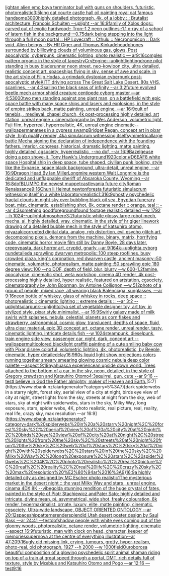 [light](https://www.ebank.nz/aiartgenerator?category=light)[an alien emo boy](https://www.ebank.nz/aiartgenerator?category=an%20alien%20emo%20boy)[a terminator bull with guns on shoulders, futuristic, photorealistic](https://www.ebank.nz/aiartgenerator?category=a%20terminator%20bull%20with%20guns%20on%20shoulders%2C%20futuristic%2C%20photorealistic)[3:5](https://www.ebank.nz/aiartgenerator?category=3%3A5)[king cat courte castle hall oil painting royal cat famous handsome](https://www.ebank.nz/aiartgenerator?category=king%20cat%20courte%20castle%20hall%20oil%20painting%20royal%20cat%20famous%20handsome)[3000](https://www.ebank.nz/aiartgenerator?category=3000)[highly detailed photograph, 4k, of a lobby : : Brutalist architecture, François Schuiten --uplight --ar 16:9](https://www.ebank.nz/aiartgenerator?category=highly%20detailed%20photograph%2C%204k%2C%20of%20a%20lobby%20%3A%20%3A%20Brutalist%20architecture%2C%20Fran%C3%A7ois%20Schuiten%20--uplight%20--ar%2016%3A9)[family of Xolos dogs:: carved out of exotic hardwood:: Tron::1.2 neon outlines::1.1 x-ray of a school of latern fish in the background::](https://www.ebank.nz/aiartgenerator?category=family%20of%20Xolos%20dogs%3A%3A%20carved%20out%20of%20exotic%20hardwood%3A%3A%20Tron%3A%3A1.2%20neon%20outlines%3A%3A1.1%20x-ray%20of%20a%20school%20of%20latern%20fish%20in%20the%20background%3A%3A)[::0.75](https://www.ebank.nz/aiartgenerator?category=%3A%3A0.75)[dark being stepping into the light through a full moon portal :: HP Lovecraft :: Cthulu :: Necronomicon :: Dark void, Alien beings :: By HR Giger and Thomas Kinkade](https://www.ebank.nz/aiartgenerator?category=dark%20being%20stepping%20into%20the%20light%20through%20a%20full%20moon%20portal%20%3A%3A%20HP%20Lovecraft%20%3A%3A%20Cthulu%20%3A%3A%20Necronomicon%20%3A%3A%20Dark%20void%2C%20Alien%20beings%20%3A%3A%20By%20HR%20Giger%20and%20Thomas%20Kinkade)[headphones surrounded by billlowing clouds of voluminous gas, glows, Post apocalyptic, cyberpunk, cinematic lighting, photo realistic — ar9:16](https://www.ebank.nz/aiartgenerator?category=headphones%20surrounded%20by%20billlowing%20clouds%20of%20voluminous%20gas%2C%20glows%2C%20Post%20apocalyptic%2C%20cyberpunk%2C%20cinematic%20lighting%2C%20photo%20realistic%20%E2%80%94%20ar9%3A16)[complex pattern organic in the style of tapestry](https://www.ebank.nz/aiartgenerator?category=complex%20pattern%20organic%20in%20the%20style%20of%20tapestry)[CryEngine](https://www.ebank.nz/aiartgenerator?category=CryEngine)[--uplight](https://www.ebank.nz/aiartgenerator?category=--uplight)[lighting](https://www.ebank.nz/aiartgenerator?category=lighting)[drone pilot standing in busy bladerunner neon street.  neo-kowloon city, ultra detailed, realistic concept art. spaceships flying in sky. sense of awe and scale, in the art style of Filip Hodas, a grimdark dystopian cyberpunk post-apocalyptic style](https://www.ebank.nz/aiartgenerator?category=drone%20pilot%20standing%20in%20busy%20bladerunner%20neon%20street.%20%20neo-kowloon%20city%2C%20ultra%20detailed%2C%20realistic%20concept%20art.%20spaceships%20flying%20in%20sky.%20sense%20of%20awe%20and%20scale%2C%20in%20the%20art%20style%20of%20Filip%20Hodas%2C%20a%20grimdark%20dystopian%20cyberpunk%20post-apocalyptic%20style)[KITT driving across The Great Salt Lake Desert, 80s VHS, scanlines, --ar 4:3](https://www.ebank.nz/aiartgenerator?category=KITT%20driving%20across%20The%20Great%20Salt%20Lake%20Desert%2C%2080s%20VHS%2C%20scanlines%2C%20--ar%204%3A3)[sailing the black seas of infinity --ar 3:2](https://www.ebank.nz/aiartgenerator?category=sailing%20the%20black%20seas%20of%20infinity%20--ar%203%3A2)[future evolved beetle mech armor shield creature centipede cyborg master —ar 4:5](https://www.ebank.nz/aiartgenerator?category=future%20evolved%20beetle%20mech%20armor%20shield%20creature%20centipede%20cyborg%20master%20%E2%80%94ar%204%3A5)[3000](https://www.ebank.nz/aiartgenerator?category=3000)[two men standing against one giant man, on a battlefield with epic space battle with many space ships and lasers and explosions, in the style of empire strikes back, matte painting, unreal engine, --ar 16:9](https://www.ebank.nz/aiartgenerator?category=two%20men%20standing%20against%20one%20giant%20man%2C%20on%20a%20battlefield%20with%20epic%20space%20battle%20with%20many%20space%20ships%20and%20lasers%20and%20explosions%2C%20in%20the%20style%20of%20empire%20strikes%20back%2C%20matte%20painting%2C%20unreal%20engine%2C%20--ar%2016%3A9)[cult of tenebis, , medieval, chapel church, 4k post-processing highly detailed, art station, unreal engine + cinematography by Wes Anderson, volumetric light, Fuji film, hyperreal, hyperrealistic, 4K, unreal engine cinematic](https://www.ebank.nz/aiartgenerator?category=cult%20of%20tenebis%2C%20%2C%20medieval%2C%20chapel%20church%2C%204k%20post-processing%20highly%20detailed%2C%20art%20station%2C%20unreal%20engine%20%2B%20cinematography%20by%20Wes%20Anderson%2C%20volumetric%20light%2C%20Fuji%20film%2C%20hyperreal%2C%20hyperrealistic%2C%204K%2C%20unreal%20engine%20cinematic)[--wallpaper](https://www.ebank.nz/aiartgenerator?category=--wallpaper)[manatees in a cypress swamp](https://www.ebank.nz/aiartgenerator?category=manatees%20in%20a%20cypress%20swamp)[Bridget Regan, concept art in pixar style, high quality render, 4k](https://www.ebank.nz/aiartgenerator?category=Bridget%20Regan%2C%20concept%20art%20in%20pixar%20style%2C%20high%20quality%20render%2C%204k)[a simulacrum witnessing itself](https://www.ebank.nz/aiartgenerator?category=a%20simulacrum%20witnessing%20itself)[symmetrical](https://www.ebank.nz/aiartgenerator?category=symmetrical)[large battle Mecha signing the declaration of independence with the founding fathers, interior, congress, historical, dramatic lighting, matte painting, highly detailed, cgsociety, hyperrealistic, --no dof, --ar 16:9](https://www.ebank.nz/aiartgenerator?category=large%20battle%20Mecha%20signing%20the%20declaration%20of%20independence%20with%20the%20founding%20fathers%2C%20interior%2C%20congress%2C%20historical%2C%20dramatic%20lighting%2C%20matte%20painting%2C%20highly%20detailed%2C%20cgsociety%2C%20hyperrealistic%2C%20--no%20dof%2C%20--ar%2016%3A9)[Bazelgeuse doing a pop shove-it, Tony Hawk's Underground](https://www.ebank.nz/aiartgenerator?category=Bazelgeuse%20doing%20a%20pop%20shove-it%2C%20Tony%20Hawk%27s%20Underground)[1920](https://www.ebank.nz/aiartgenerator?category=1920)[color #D6EAF8 white space Hospital ship in deep space, tube shaped, civilian punk looking, style like the Expanse, space black background, ultra-detail, unreal engine, --ar 16:9](https://www.ebank.nz/aiartgenerator?category=color%20%23D6EAF8%20white%20space%20Hospital%20ship%20in%20deep%20space%2C%20tube%20shaped%2C%20civilian%20punk%20looking%2C%20style%20like%20the%20Expanse%2C%20space%20black%20background%2C%20ultra-detail%2C%20unreal%20engine%2C%20--ar%2016%3A9)[Dragon Head By Ian Miller](https://www.ebank.nz/aiartgenerator?category=Dragon%20Head%20By%20Ian%20Miller)[Longmire western Walt Longmire is the dedicated and unflappable sheriff of Absaroka County, Wyoming --ar 16:8](https://www.ebank.nz/aiartgenerator?category=Longmire%20western%20Walt%20Longmire%20is%20the%20dedicated%20and%20unflappable%20sheriff%20of%20Absaroka%20County%2C%20Wyoming%20--ar%2016%3A8)[dof](https://www.ebank.nz/aiartgenerator?category=dof)[BLUMPO the newest muppet](https://www.ebank.nz/aiartgenerator?category=BLUMPO%20the%20newest%20muppet)[castlevania future city](https://www.ebank.nz/aiartgenerator?category=castlevania%20future%20city)[Roman Renaissance](https://www.ebank.nz/aiartgenerator?category=Roman%20Renaissance)[9:16](https://www.ebank.nz/aiartgenerator?category=9%3A16)[Chun li Helmut newton](https://www.ebank.nz/aiartgenerator?category=Chun%20li%20Helmut%20newton)[forest](https://www.ebank.nz/aiartgenerator?category=forest)[a futuristic simulacrum witnessing itself in a white laboratory](https://www.ebank.nz/aiartgenerator?category=a%20futuristic%20simulacrum%20witnessing%20itself%20in%20a%20white%20laboratory)[realistic](https://www.ebank.nz/aiartgenerator?category=realistic)[1:3](https://www.ebank.nz/aiartgenerator?category=1%3A3)[16:9](https://www.ebank.nz/aiartgenerator?category=16%3A9)[ghostly psychedelic fractal clouds in night sky over bubbling black oil sea, Egyptian funerary boat, mist, cinematic, establishing shot, 8k, octane render :: orange, teal :: --ar 4:3](https://www.ebank.nz/aiartgenerator?category=ghostly%20psychedelic%20fractal%20clouds%20in%20night%20sky%20over%20bubbling%20black%20oil%20sea%2C%20Egyptian%20funerary%20boat%2C%20mist%2C%20cinematic%2C%20establishing%20shot%2C%208k%2C%20octane%20render%20%3A%3A%20orange%2C%20teal%20%3A%3A%20--ar%204%3A3)[something good](https://www.ebank.nz/aiartgenerator?category=something%20good)[foreground](https://www.ebank.nz/aiartgenerator?category=foreground)[found footage  realistic detailed --w 1792 --h 1024](https://www.ebank.nz/aiartgenerator?category=found%20footage%20%20realistic%20detailed%20--w%201792%20--h%201024)[--uplight](https://www.ebank.nz/aiartgenerator?category=--uplight)[atmosphere](https://www.ebank.nz/aiartgenerator?category=atmosphere)[3:2](https://www.ebank.nz/aiartgenerator?category=3%3A2)[futuristic white glossy large robot mech, mecha, ai, highly detailed, vray, cinematic, in the style of hr giger linework drawing of a detailed bubble mech in the style of katsuhiro otomo, miyazaki](https://www.ebank.nz/aiartgenerator?category=futuristic%20white%20glossy%20large%20robot%20mech%2C%20mecha%2C%20ai%2C%20highly%20detailed%2C%20vray%2C%20cinematic%2C%20in%20the%20style%20of%20hr%20giger%20linework%20drawing%20of%20a%20detailed%20bubble%20mech%20in%20the%20style%20of%20katsuhiro%20otomo%2C%20miyazaki)[corrupted digital data, analog, rgb distortion, evil psycho glitch art, decomposing pixels, demons from the machine, binary, matrix, horrifying code, cinematic horror movie film still by Danny Boyle, 28 days later, creepypasta, dark horror art, cryptid, gnarly --ar 9:16](https://www.ebank.nz/aiartgenerator?category=corrupted%20digital%20data%2C%20analog%2C%20rgb%20distortion%2C%20evil%20psycho%20glitch%20art%2C%20decomposing%20pixels%2C%20demons%20from%20the%20machine%2C%20binary%2C%20matrix%2C%20horrifying%20code%2C%20cinematic%20horror%20movie%20film%20still%20by%20Danny%20Boyle%2C%2028%20days%20later%2C%20creepypasta%2C%20dark%20horror%20art%2C%20cryptid%2C%20gnarly%20--ar%209%3A16)[4k](https://www.ebank.nz/aiartgenerator?category=4k)[--uplight](https://www.ebank.nz/aiartgenerator?category=--uplight)[a cyborg nun](https://www.ebank.nz/aiartgenerator?category=a%20cyborg%20nun)[detailed](https://www.ebank.nz/aiartgenerator?category=detailed)[a sprawling dwarven metropolis::100 steep rooflines, busy crowded plaza, king's coronation, red dwarven castle, ancient masonry::50 cinematic, volumetric, photorealism, matte painting::50 sprawling epic 180 degree view::100 --no DOF, depth of field, blur, blurry --w 600](https://www.ebank.nz/aiartgenerator?category=a%20sprawling%20dwarven%20metropolis%3A%3A100%20steep%20rooflines%2C%20busy%20crowded%20plaza%2C%20king%27s%20coronation%2C%20red%20dwarven%20castle%2C%20ancient%20masonry%3A%3A50%20cinematic%2C%20volumetric%2C%20photorealism%2C%20matte%20painting%3A%3A50%20sprawling%20epic%20180%20degree%20view%3A%3A100%20--no%20DOF%2C%20depth%20of%20field%2C%20blur%2C%20blurry%20--w%20600)[-1.2](https://www.ebank.nz/aiartgenerator?category=-1.2)[famine, apocalypse, cinematic shot, weta workshop, cinema 4D render, 4k post-processing highly detailed, hyper realistic, featured on artstation, cgsociety, cinematography by John Boorman, by Antoine Collignon —w 512](https://www.ebank.nz/aiartgenerator?category=famine%2C%20apocalypse%2C%20cinematic%20shot%2C%20weta%20workshop%2C%20cinema%204D%20render%2C%204k%20post-processing%20highly%20detailed%2C%20hyper%20realistic%2C%20featured%20on%20artstation%2C%20cgsociety%2C%20cinematography%20by%20John%20Boorman%2C%20by%20Antoine%20Collignon%20%E2%80%94w%20512)[photo of a group of people, mixed race, all wearing black Balenciaga, sunglasses, —ar 9:16](https://www.ebank.nz/aiartgenerator?category=photo%20of%20a%20group%20of%20people%2C%20mixed%20race%2C%20all%20wearing%20black%20Balenciaga%2C%20sunglasses%2C%20%E2%80%94ar%209%3A16)[neon bottle of whiskey, glass of whiskey in rocks, deep space :: photorealistic :: cinematic lighting :: extreme details :: --ar 3:2 --uplight](https://www.ebank.nz/aiartgenerator?category=neon%20bottle%20of%20whiskey%2C%20glass%20of%20whiskey%20in%20rocks%2C%20deep%20space%20%3A%3A%20photorealistic%20%3A%3A%20cinematic%20lighting%20%3A%3A%20extreme%20details%20%3A%3A%20--ar%203%3A2%20--uplight)[solarpunk](https://www.ebank.nz/aiartgenerator?category=solarpunk)[--uplight](https://www.ebank.nz/aiartgenerator?category=--uplight)[city](https://www.ebank.nz/aiartgenerator?category=city)[a set of vegetable designer toy, art toy ,in stylized style, pixar style,minimalist, --ar 16:9](https://www.ebank.nz/aiartgenerator?category=a%20set%20of%20vegetable%20designer%20toy%2C%20art%20toy%20%2Cin%20stylized%20style%2C%20pixar%20style%2Cminimalist%2C%20--ar%2016%3A9)[Swirly galaxy made of milk swirls with splashes, nebula, celestial, planets as corn flakes and strawberry, astronomical, cosmic glow, translucent, depths of space, fluid, ultra clear material, epic,3D concept art, octane render, unreal render, tasty, cinematic lighting, intricate details,fish --w 1024](https://www.ebank.nz/aiartgenerator?category=Swirly%20galaxy%20made%20of%20milk%20swirls%20with%20splashes%2C%20nebula%2C%20celestial%2C%20planets%20as%20corn%20flakes%20and%20strawberry%2C%20astronomical%2C%20cosmic%20glow%2C%20translucent%2C%20depths%20of%20space%2C%20fluid%2C%20ultra%20clear%20material%2C%20epic%2C3D%20concept%20art%2C%20octane%20render%2C%20unreal%20render%2C%20tasty%2C%20cinematic%20lighting%2C%20intricate%20details%2Cfish%20--w%201024)[steampunk, dieselpunk, train engine side view, passenger car, night, dark, concept art --wallpaper](https://www.ebank.nz/aiartgenerator?category=steampunk%2C%20dieselpunk%2C%20train%20engine%20side%20view%2C%20passenger%20car%2C%20night%2C%20dark%2C%20concept%20art%20--wallpaper)[multicolored blacklight graffiti painting of a cute smiling baby cow with Pixar,disney,colorful, volumetric lighting, 4k, photorealistic, by Beeple, cinematic, hyper detailed](https://www.ebank.nz/aiartgenerator?category=multicolored%20blacklight%20graffiti%20painting%20of%20a%20cute%20smiling%20baby%20cow%20with%20Pixar%2Cdisney%2Ccolorful%2C%20volumetric%20lighting%2C%204k%2C%20photorealistic%2C%20by%20Beeple%2C%20cinematic%2C%20hyper%20detailed)[clay](https://www.ebank.nz/aiartgenerator?category=clay)[16:9](https://www.ebank.nz/aiartgenerator?category=16%3A9)[60s liquid light show projections colors running together smeary smearing glowing cosmic nebula deep color palette --aspect 9:19](https://www.ebank.nz/aiartgenerator?category=60s%20liquid%20light%20show%20projections%20colors%20running%20together%20smeary%20smearing%20glowing%20cosmic%20nebula%20deep%20color%20palette%20--aspect%209%3A19)[ayahuasca experience](https://www.ebank.nz/aiartgenerator?category=ayahuasca%20experience)[an upside down world. Trees attached to the bottom of a car, in the sky, neon, detailed, in the style of Gregory crewdson and Katsuhiro Otomo](https://www.ebank.nz/aiartgenerator?category=an%20upside%20down%20world.%20Trees%20attached%20to%20the%20bottom%20of%20a%20car%2C%20in%20the%20sky%2C%20neon%2C%20detailed%2C%20in%20the%20style%20of%20Gregory%20crewdson%20and%20Katsuhiro%20Otomo)[4:3](https://www.ebank.nz/aiartgenerator?category=4%3A3)[squirrel. gun. cute --ar 9:16 --test](https://www.ebank.nz/aiartgenerator?category=squirrel.%20gun.%20cute%20--ar%209%3A16%20--test)[I believe in God the Father almighty, maker of Heaven and Earth.](https://www.ebank.nz/aiartgenerator?category=I%20believe%20in%20God%20the%20Father%20almighty%2C%20maker%20of%20Heaven%20and%20Earth.)[5:7](https://www.ebank.nz/aiartgenerator?category=5%3A7)[dark spiderwebs in a starry night, forest sky, aerial view of a city at night, birds eye view of city at night, street lights from the sky, streets at night from the sky, web of stars, sky at night with spiderwebs, stars in the sky, Milky Way, long exposure, stars, spider webs, 4K, photo realistic, real picture, real, reality, real life, crazy sky, max resolution —ar 16:9](https://www.ebank.nz/aiartgenerator?category=dark%20spiderwebs%20in%20a%20starry%20night%2C%20forest%20sky%2C%20aerial%20view%20of%20a%20city%20at%20night%2C%20birds%20eye%20view%20of%20city%20at%20night%2C%20street%20lights%20from%20the%20sky%2C%20streets%20at%20night%20from%20the%20sky%2C%20web%20of%20stars%2C%20sky%20at%20night%20with%20spiderwebs%2C%20stars%20in%20the%20sky%2C%20Milky%20Way%2C%20long%20exposure%2C%20stars%2C%20spider%20webs%2C%204K%2C%20photo%20realistic%2C%20real%20picture%2C%20real%2C%20reality%2C%20real%20life%2C%20crazy%20sky%2C%20max%20resolution%20%E2%80%94ar%2016%3A9)[16:9](https://www.ebank.nz/aiartgenerator?category=16%3A9)[a highly detailed city as designed by MC Escher photo realistic](https://www.ebank.nz/aiartgenerator?category=a%20highly%20detailed%20city%20as%20designed%20by%20MC%20Escher%20photo%20realistic)[1](https://www.ebank.nz/aiartgenerator?category=1)[The mysterious market in the desert night :: the vast Milky Way and stars , unreal engine, cinama 4DX,8K --vibe](https://www.ebank.nz/aiartgenerator?category=The%20mysterious%20market%20in%20the%20desert%20night%20%3A%3A%20the%20vast%20Milky%20Way%20and%20stars%20%2C%20unreal%20engine%2C%20cinama%204DX%2C8K%20--vibe)[gold](https://www.ebank.nz/aiartgenerator?category=gold)[a  stunning rendition of the huge crystal of fates, painted in the style of Piotr Stachiewicz andPater Sato; highly detailed and intricate, divine mean, pi, asymmetrical, wide shot, freaky colouration, 8k render, hypermaximalist, ornate, luxury, elite, matte painting, cinematic, cgsociety, Ultra-wide landscape, OBJECT ORIENTED ONTOLOGY --ar 20:12](https://www.ebank.nz/aiartgenerator?category=a%20%20stunning%20rendition%20of%20the%20huge%20crystal%20of%20fates%2C%20painted%20in%20the%20style%20of%20Piotr%20Stachiewicz%20andPater%20Sato%3B%20highly%20detailed%20and%20intricate%2C%20divine%20mean%2C%20pi%2C%20asymmetrical%2C%20wide%20shot%2C%20freaky%20colouration%2C%208k%20render%2C%20hypermaximalist%2C%20ornate%2C%20luxury%2C%20elite%2C%20matte%20painting%2C%20cinematic%2C%20cgsociety%2C%20Ultra-wide%20landscape%2C%20OBJECT%20ORIENTED%20ONTOLOGY%20--ar%2020%3A12)[spaceship](https://www.ebank.nz/aiartgenerator?category=spaceship)[patterns](https://www.ebank.nz/aiartgenerator?category=patterns)[render](https://www.ebank.nz/aiartgenerator?category=render)[splendid Utah desert poster design by Saul Bass —ar 24:41 —test](https://www.ebank.nz/aiartgenerator?category=splendid%20Utah%20desert%20poster%20design%20by%20Saul%20Bass%20%E2%80%94ar%2024%3A41%20%E2%80%94test)[dof](https://www.ebank.nz/aiartgenerator?category=dof)[shadow people with white eyes coming out of the gloomy woods, photorealistic, octane render, volumetric lighting, cinematic --aspect 16:9](https://www.ebank.nz/aiartgenerator?category=shadow%20people%20with%20white%20eyes%20coming%20out%20of%20the%20gloomy%20woods%2C%20photorealistic%2C%20octane%20render%2C%20volumetric%20lighting%2C%20cinematic%20--aspect%2016%3A9)[futuristic, man with clock on head, character, keeper of memories](https://www.ebank.nz/aiartgenerator?category=futuristic%2C%20man%20with%20clock%20on%20head%2C%20character%2C%20keeper%20of%20memories)[supernova at the centre of everything illustration--ar 47:20](https://www.ebank.nz/aiartgenerator?category=supernova%20at%20the%20centre%20of%20everything%20illustration--ar%2047%3A20)[9:16](https://www.ebank.nz/aiartgenerator?category=9%3A16)[ugly old missing link, crying, tumours, grotty, hyper-realism, photo-real, old photograph, 1927 --h 2000 --w 1000](https://www.ebank.nz/aiartgenerator?category=ugly%20old%20missing%20link%2C%20crying%2C%20tumours%2C%20grotty%2C%20hyper-realism%2C%20photo-real%2C%20old%20photograph%2C%201927%20--h%202000%20--w%201000)[field](https://www.ebank.nz/aiartgenerator?category=field)[Ouroboros](https://www.ebank.nz/aiartgenerator?category=Ouroboros)[a beautiful composition of a glowing psychedelic spirit animal shaman riding on top of a train at great speed through a portal, DMT,  rich details full of texture, style by Mœbius and Katsuhiro Otomo and Pogo —ar 12:16 —test](https://www.ebank.nz/aiartgenerator?category=a%20beautiful%20composition%20of%20a%20glowing%20psychedelic%20spirit%20animal%20shaman%20riding%20on%20top%20of%20a%20train%20at%20great%20speed%20through%20a%20portal%2C%20DMT%2C%20%20rich%20details%20full%20of%20texture%2C%20style%20by%20M%C5%93bius%20and%20Katsuhiro%20Otomo%20and%20Pogo%20%E2%80%94ar%2012%3A16%20%E2%80%94test)[9:16](https://www.ebank.nz/aiartgenerator?category=9%3A16)[](https://www.ebank.nz/aiartgenerator?category=)